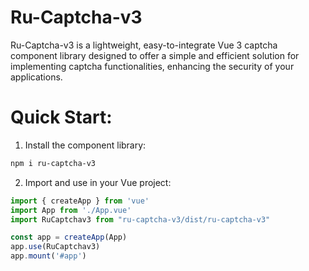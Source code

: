 # Ru-Captcha-v3

Ru-Captcha-v3 is a lightweight, easy-to-integrate Vue 3 captcha component library designed to offer a simple and efficient solution for implementing captcha functionalities, enhancing the security of your applications.

# Quick Start:

1. Install the component library:

```bash
npm i ru-captcha-v3
```

2. Import and use in your Vue project:

```js
import { createApp } from 'vue'
import App from './App.vue'
import RuCaptchav3 from "ru-captcha-v3/dist/ru-captcha-v3"

const app = createApp(App)
app.use(RuCaptchav3)
app.mount('#app')
```
